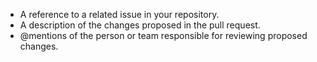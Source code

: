 - A reference to a related issue in your repository.
- A description of the changes proposed in the pull request.
- @mentions of the person or team responsible for reviewing proposed changes.
